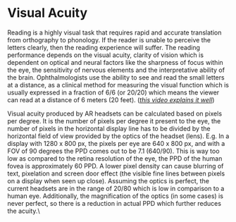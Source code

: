 # Visual Acuity

Reading is a highly visual task that requires rapid and accurate translation from orthography to phonology. If the reader is unable to perceive the letters clearly, then the reading experience will suffer. The reading performance depends on the visual acuity, clarity of vision which is dependent on optical and neural factors like the sharpness of focus within the eye, the sensitivity of nervous elements and the interpretative ability of the brain. Ophthalmologists use the ability to see and read the small letters at a distance, as a clinical method for measuring the visual function which is usually expressed in a fraction of 6/6 (or 20/20) which means the viewer can read at a distance of 6 meters (20 feet). ([_this video explains it well_](https://www.youtube.com/watch?v=dmleVISsBIs\&t=122s))

Visual acuity produced by AR headsets can be calculated based on pixels per degree. It is the number of pixels per degree it present to the eye, the number of pixels in the horizontal display line has to be divided by the horizontal field of view provided by the optics of the headset (lens). E.g. In a display with 1280 x 800 px, the pixels per eye are 640 x 800 px, and with a FOV of 90 degrees the PPD comes out to be 7.1 (640/90). This is way too low as compared to the retina resolution of the eye, the PPD of the human fovea is approximately 60 PPD. A lower pixel density can cause blurring of text, pixelation and screen door effect (the visible fine lines between pixels on a display when seen up close). Assuming the optics is perfect, the current headsets are in the range of 20/80 which is low in comparison to a human eye. Additionally, the magnification of the optics (in some cases) is never perfect, so there is a reduction in actual PPD which further reduces the acuity.\
